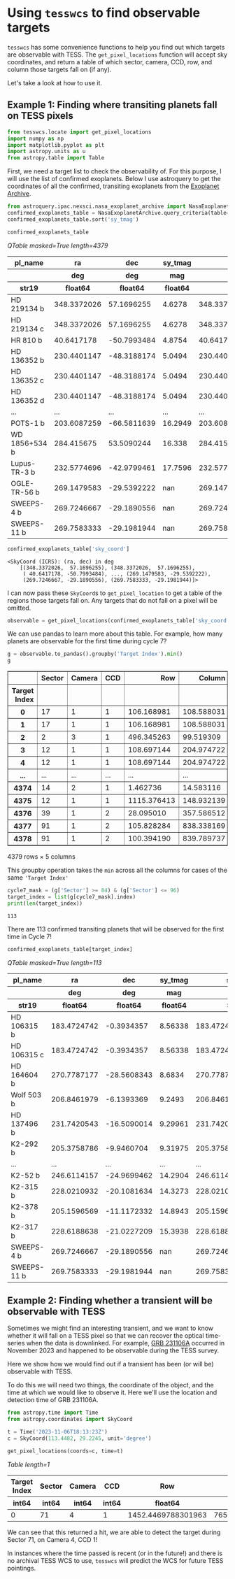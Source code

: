# Using `tesswcs` to find observable targets

`tesswcs` has some convenience functions to help you find out which targets are observable with TESS. The `get_pixel_locations` function will accept sky coordinates, and return a table of which sector, camera, CCD, row, and column those targets fall on (if any). 

Let's take a look at how to use it. 

## Example 1: Finding where transiting planets fall on TESS pixels


```python
from tesswcs.locate import get_pixel_locations
import numpy as np
import matplotlib.pyplot as plt
import astropy.units as u
from astropy.table import Table
```

First, we need a target list to check the observability of. For this purpose, I will use the list of confirmed exoplanets. Below I use astroquery to get the coordinates of all the confirmed, transiting exoplanets from the [Exoplanet Archive](https://exoplanetarchive.ipac.caltech.edu/index.html).


```python
from astroquery.ipac.nexsci.nasa_exoplanet_archive import NasaExoplanetArchive
confirmed_exoplanets_table = NasaExoplanetArchive.query_criteria(table="ps", select="pl_name,ra,dec,sy_tmag", where="default_flag=1 AND tran_flag=1")
confirmed_exoplanets_table.sort('sy_tmag')
```


```python
confirmed_exoplanets_table
```




<div><i>QTable masked=True length=4379</i>
<table id="table6078893888" class="table-striped table-bordered table-condensed">
<thead><tr><th>pl_name</th><th>ra</th><th>dec</th><th>sy_tmag</th><th>sky_coord</th></tr></thead>
<thead><tr><th></th><th>deg</th><th>deg</th><th>mag</th><th>deg,deg</th></tr></thead>
<thead><tr><th>str19</th><th>float64</th><th>float64</th><th>float64</th><th>SkyCoord</th></tr></thead>
<tr><td>HD 219134 b</td><td>348.3372026</td><td>57.1696255</td><td>4.6278</td><td>348.3372026,57.1696255</td></tr>
<tr><td>HD 219134 c</td><td>348.3372026</td><td>57.1696255</td><td>4.6278</td><td>348.3372026,57.1696255</td></tr>
<tr><td>HR 810 b</td><td>40.6417178</td><td>-50.7993484</td><td>4.8754</td><td>40.6417178,-50.7993484</td></tr>
<tr><td>HD 136352 b</td><td>230.4401147</td><td>-48.3188174</td><td>5.0494</td><td>230.4401147,-48.3188174</td></tr>
<tr><td>HD 136352 c</td><td>230.4401147</td><td>-48.3188174</td><td>5.0494</td><td>230.4401147,-48.3188174</td></tr>
<tr><td>HD 136352 d</td><td>230.4401147</td><td>-48.3188174</td><td>5.0494</td><td>230.4401147,-48.3188174</td></tr>
<tr><td>...</td><td>...</td><td>...</td><td>...</td><td>...</td></tr>
<tr><td>POTS-1 b</td><td>203.6087259</td><td>-66.5811639</td><td>16.2949</td><td>203.6087259,-66.5811639</td></tr>
<tr><td>WD 1856+534 b</td><td>284.415675</td><td>53.5090244</td><td>16.338</td><td>284.415675,53.5090244</td></tr>
<tr><td>Lupus-TR-3 b</td><td>232.5774696</td><td>-42.9799461</td><td>17.7596</td><td>232.5774696,-42.9799461</td></tr>
<tr><td>OGLE-TR-56 b</td><td>269.1479583</td><td>-29.5392222</td><td>nan</td><td>269.1479583,-29.5392222</td></tr>
<tr><td>SWEEPS-4 b</td><td>269.7246667</td><td>-29.1890556</td><td>nan</td><td>269.7246667,-29.1890556</td></tr>
<tr><td>SWEEPS-11 b</td><td>269.7583333</td><td>-29.1981944</td><td>nan</td><td>269.7583333,-29.1981944</td></tr>
</table></div>




```python
confirmed_exoplanets_table['sky_coord']
```




    <SkyCoord (ICRS): (ra, dec) in deg
        [(348.3372026,  57.1696255), (348.3372026,  57.1696255),
         ( 40.6417178, -50.7993484), ..., (269.1479583, -29.5392222),
         (269.7246667, -29.1890556), (269.7583333, -29.1981944)]>



I can now pass these `SkyCoord`s to `get_pixel_location` to get a table of the regions those targets fall on. Any targets that do not fall on a pixel will be omitted.


```python
observable = get_pixel_locations(confirmed_exoplanets_table['sky_coord'])
```

We can use pandas to learn more about this table. For example, how many planets are observable for the first time during cycle 7?


```python
g = observable.to_pandas().groupby('Target Index').min()
g
```




<div>
<style scoped>
    .dataframe tbody tr th:only-of-type {
        vertical-align: middle;
    }

    .dataframe tbody tr th {
        vertical-align: top;
    }

    .dataframe thead th {
        text-align: right;
    }
</style>
<table border="1" class="dataframe">
  <thead>
    <tr style="text-align: right;">
      <th></th>
      <th>Sector</th>
      <th>Camera</th>
      <th>CCD</th>
      <th>Row</th>
      <th>Column</th>
    </tr>
    <tr>
      <th>Target Index</th>
      <th></th>
      <th></th>
      <th></th>
      <th></th>
      <th></th>
    </tr>
  </thead>
  <tbody>
    <tr>
      <th>0</th>
      <td>17</td>
      <td>1</td>
      <td>1</td>
      <td>106.168981</td>
      <td>108.588031</td>
    </tr>
    <tr>
      <th>1</th>
      <td>17</td>
      <td>1</td>
      <td>1</td>
      <td>106.168981</td>
      <td>108.588031</td>
    </tr>
    <tr>
      <th>2</th>
      <td>2</td>
      <td>3</td>
      <td>1</td>
      <td>496.345263</td>
      <td>99.519309</td>
    </tr>
    <tr>
      <th>3</th>
      <td>12</td>
      <td>1</td>
      <td>1</td>
      <td>108.697144</td>
      <td>204.974722</td>
    </tr>
    <tr>
      <th>4</th>
      <td>12</td>
      <td>1</td>
      <td>1</td>
      <td>108.697144</td>
      <td>204.974722</td>
    </tr>
    <tr>
      <th>...</th>
      <td>...</td>
      <td>...</td>
      <td>...</td>
      <td>...</td>
      <td>...</td>
    </tr>
    <tr>
      <th>4374</th>
      <td>14</td>
      <td>2</td>
      <td>1</td>
      <td>1.462736</td>
      <td>14.583116</td>
    </tr>
    <tr>
      <th>4375</th>
      <td>12</td>
      <td>1</td>
      <td>1</td>
      <td>1115.376413</td>
      <td>148.932139</td>
    </tr>
    <tr>
      <th>4376</th>
      <td>39</td>
      <td>1</td>
      <td>2</td>
      <td>28.095010</td>
      <td>357.586512</td>
    </tr>
    <tr>
      <th>4377</th>
      <td>91</td>
      <td>1</td>
      <td>2</td>
      <td>105.828284</td>
      <td>838.338169</td>
    </tr>
    <tr>
      <th>4378</th>
      <td>91</td>
      <td>1</td>
      <td>2</td>
      <td>100.394190</td>
      <td>839.789737</td>
    </tr>
  </tbody>
</table>
<p>4379 rows × 5 columns</p>
</div>



This groupby operation takes the `min` across all the columns for cases of the same `'Target Index'`


```python
cycle7_mask = (g['Sector'] >= 84) & (g['Sector'] <= 96)
target_index = list(g[cycle7_mask].index)
print(len(target_index))
```

    113


There are 113 confirmed transiting planets that will be observed for the first time in Cycle 7!


```python
confirmed_exoplanets_table[target_index]
```




<div><i>QTable masked=True length=113</i>
<table id="table12946968288" class="table-striped table-bordered table-condensed">
<thead><tr><th>pl_name</th><th>ra</th><th>dec</th><th>sy_tmag</th><th>sky_coord</th></tr></thead>
<thead><tr><th></th><th>deg</th><th>deg</th><th>mag</th><th>deg,deg</th></tr></thead>
<thead><tr><th>str19</th><th>float64</th><th>float64</th><th>float64</th><th>SkyCoord</th></tr></thead>
<tr><td>HD 106315 b</td><td>183.4724742</td><td>-0.3934357</td><td>8.56338</td><td>183.4724742,-0.3934357</td></tr>
<tr><td>HD 106315 c</td><td>183.4724742</td><td>-0.3934357</td><td>8.56338</td><td>183.4724742,-0.3934357</td></tr>
<tr><td>HD 164604 b</td><td>270.7787177</td><td>-28.5608343</td><td>8.6834</td><td>270.7787177,-28.5608343</td></tr>
<tr><td>Wolf 503 b</td><td>206.8461979</td><td>-6.1393369</td><td>9.2493</td><td>206.8461979,-6.1393369</td></tr>
<tr><td>HD 137496 b</td><td>231.7420543</td><td>-16.5090014</td><td>9.29961</td><td>231.7420543,-16.5090014</td></tr>
<tr><td>K2-292 b</td><td>205.3758786</td><td>-9.9460704</td><td>9.31975</td><td>205.3758786,-9.9460704</td></tr>
<tr><td>...</td><td>...</td><td>...</td><td>...</td><td>...</td></tr>
<tr><td>K2-52 b</td><td>246.6114157</td><td>-24.9699462</td><td>14.2904</td><td>246.6114157,-24.9699462</td></tr>
<tr><td>K2-315 b</td><td>228.0210932</td><td>-20.1081634</td><td>14.3273</td><td>228.0210932,-20.1081634</td></tr>
<tr><td>K2-378 b</td><td>205.1596569</td><td>-11.1172332</td><td>14.8943</td><td>205.1596569,-11.1172332</td></tr>
<tr><td>K2-317 b</td><td>228.6188638</td><td>-21.0227209</td><td>15.3938</td><td>228.6188638,-21.0227209</td></tr>
<tr><td>SWEEPS-4 b</td><td>269.7246667</td><td>-29.1890556</td><td>nan</td><td>269.7246667,-29.1890556</td></tr>
<tr><td>SWEEPS-11 b</td><td>269.7583333</td><td>-29.1981944</td><td>nan</td><td>269.7583333,-29.1981944</td></tr>
</table></div>



## Example 2: Finding whether a transient will be observable with TESS

Sometimes we might find an interesting transient, and we want to know whether it will fall on a TESS pixel so that we can recover the optical time-series when the data is downlinked. For example, [GRB 231106A](https://gcn.nasa.gov/circulars/34956) occurred in November 2023 and happened to be observable during the TESS survey. 

Here we show how we would find out if a transient has been (or will be) observable with TESS. 

To do this we will need two things, the coordinate of the object, and the time at which we would like to observe it. Here we'll use the location and detection time of GRB 231106A.


```python
from astropy.time import Time
from astropy.coordinates import SkyCoord

t = Time('2023-11-06T18:13:23Z')
c = SkyCoord(113.4482, 29.2245, unit='degree')
```


```python
get_pixel_locations(coords=c, time=t)
```




<div><i>Table length=1</i>
<table id="table4422927168" class="table-striped table-bordered table-condensed">
<thead><tr><th>Target Index</th><th>Sector</th><th>Camera</th><th>CCD</th><th>Row</th><th>Column</th></tr></thead>
<thead><tr><th>int64</th><th>int64</th><th>int64</th><th>int64</th><th>float64</th><th>float64</th></tr></thead>
<tr><td>0</td><td>71</td><td>4</td><td>1</td><td>1452.4469788301963</td><td>765.6934015886932</td></tr>
</table></div>



We can see that this returned a hit, we are able to detect the target during Sector 71, on Camera 4, CCD 1! 

In instances where the time passed is recent (or in the future!) and there is no archival TESS WCS to use, `tesswcs` will predict the WCS for future TESS pointings.
